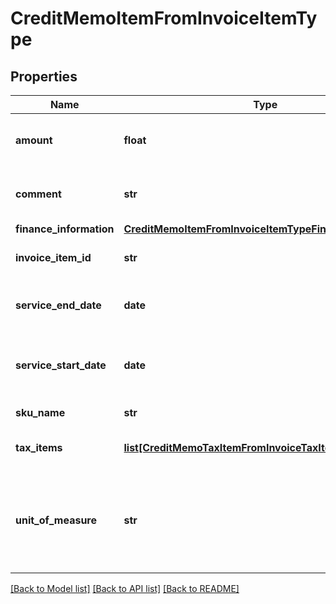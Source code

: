 # CreditMemoItemFromInvoiceItemType

## Properties
Name | Type | Description | Notes
------------ | ------------- | ------------- | -------------
**amount** | **float** | The amount of the invoice item.  | 
**comment** | **str** | Comments about the invoice item.  | [optional] 
**finance_information** | [**CreditMemoItemFromInvoiceItemTypeFinanceInformation**](CreditMemoItemFromInvoiceItemTypeFinanceInformation.md) |  | [optional] 
**invoice_item_id** | **str** | The ID of the invoice item.  | [optional] 
**service_end_date** | **date** | The service end date of the invoice item.   | [optional] 
**service_start_date** | **date** | The service start date of the invoice item.   | [optional] 
**sku_name** | **str** | The name of the SKU.  | 
**tax_items** | [**list[CreditMemoTaxItemFromInvoiceTaxItemType]**](CreditMemoTaxItemFromInvoiceTaxItemType.md) | Container for taxation items.  | [optional] 
**unit_of_measure** | **str** | The definable unit that you measure when determining charges.  | [optional] 

[[Back to Model list]](../README.md#documentation-for-models) [[Back to API list]](../README.md#documentation-for-api-endpoints) [[Back to README]](../README.md)


